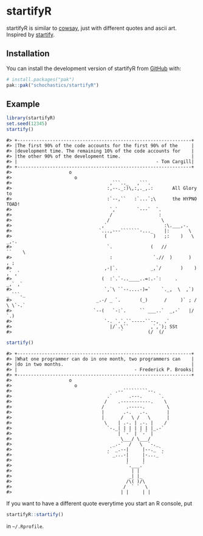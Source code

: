 
<!-- README.md is generated from README.Rmd. Please edit that file -->

# startifyR

<!-- badges: start -->
<!-- badges: end -->

startifyR is similar to [cowsay](https://github.com/sckott/cowsay), just
with different quotes and ascii art.  
Inspired by
[startify](https://blog.merlinsbeard.ai/how-to-show-an-ascii-art-welcome-screen-at-the-top-of-the-vim-terminal/).

## Installation

You can install the development version of startifyR from
[GitHub](https://github.com/) with:

``` r
# install.packages("pak")
pak::pak("schochastics/startifyR")
```

## Example

``` r
library(startifyR)
set.seed(12345)
startify()
```

    #> +----------------------------------------------------------------+
    #> |The first 90% of the code accounts for the first 90% of the     |
    #> |development time. The remaining 10% of the code accounts for    |
    #> |the other 90% of the development time.                          |
    #> |                                                   - Tom Cargill|
    #> +----------------------------------------------------------------+
    #>                     o
    #>                       o
    #>                                    ,```.._   ,```.
    #>                                   :,--._:)\,:,._,.:       All Glory to
    #>                                   :`--,``   :`...`;\      the HYPNO TOAD!
    #>                                    `,`       `---`  `.
    #>                                    /                 :
    #>                                   /                   \
    #>                                 ,`                     :\.___,-.
    #>                                `...,---```````-..._    |:       \
    #>                                  (                 )   ;:    )   \  _,-.
    #>                                   `.              (   //          ``    \
    #>                                    :               `.//  )      )     , ;
    #>                                  ,-|`.            _,`/       )    ) ,` ,`
    #>                                 (  :`.`-..____..=:.-`:     .     _,` ,`
    #>                                  `,`\ ``--....-)=`    `._,  \  ,`) _ ```._
    #>                               _.-/ _ `.       (_)      /     )` ; / \ \`-.`
    #>                              `--(   `-:`.     `` ___..`  _,-`   |/   `.)
    #>                                  `-. `.`.``-----``--,  .`
    #>                                    |/`.\``        ,`,`); SSt
    #>                                        `         (/  (/

``` r
startify()
```

    #> +----------------------------------------------------------------+
    #> |What one programmer can do in one month, two programmers can    |
    #> |do in two months.                                               |
    #> |                                           - Frederick P. Brooks|
    #> +----------------------------------------------------------------+
    #>                     o
    #>                       o
    #>                                      .--`````````--.
    #>                                   .`      .---.      `.
    #>                                  /    .-----------.    \
    #>                                 /        .-----.        \
    #>                                 |       .-.   .-.       |
    #>                                 |      /   \ /   \      |
    #>                                  \    | .-. | .-. |    /
    #>                                   `-._| | | | | | |_.-`
    #>                                       | `-` | `-` |
    #>                                        \___/ \___/
    #>                                     _.-`  /   \  `-._
    #>                                   .` _.--|     |--._ `.
    #>                                   ` _...-|     |-..._ `
    #>                                          |     |
    #>                                          `.___.`
    #>                                            | |
    #>                                           _| |_
    #>                                          /\( )/\
    #>                                         /  ` `  \
    #>                                        | |     | |

If you want to have a different quote everytime you start an R console,
put

``` r
startifyR::startify()
```

in `~/.Rprofile`.
